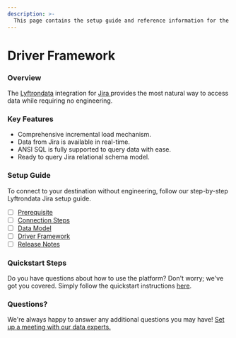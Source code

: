 ```yaml
---
description: >-
  This page contains the setup guide and reference information for the Jira source connector.
---
```


# Driver Framework

### Overview

The [Lyftrondata](https://www.lyftrondata.com/) integration for [Jira](https://www.lyftrondata.com/integration/jira/)[ ](https://www.lyftrondata.com/integration/jira/)provides the most natural way to access data while requiring no engineering.

### Key Features

* Comprehensive incremental load mechanism.
* Data from Jira is available in real-time.&#x20;
* ANSI SQL is fully supported to query data with ease.
* Ready to query Jira relational schema model.

### Setup Guide

To connect to your destination without engineering, follow our step-by-step Lyftrondata Jira setup guide.

* [ ] [Prerequisite](../../business-analytics/jira/prerequisite.md)
* [ ] [Connection Steps](../../business-analytics/jira/connection-steps.md)
* [ ] [Data Model](../../business-analytics/jira/data-model/)
* [ ] [Driver Framework](../../business-analytics/jira/driver-framework/)
* [ ] [Release Notes](../../business-analytics/jira/release-notes.md)

### Quickstart Steps

Do you have questions about how to use the platform? Don't worry; we've got you covered. Simply follow the quickstart instructions [here](../../../quickstart-steps.md).

### Questions? <a href="#questions" id="questions"></a>

We're always happy to answer any additional questions you may have! [Set up a meeting with our data experts.](https://www.lyftrondata.com/book-a-meeting/)


